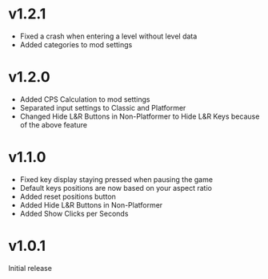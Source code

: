 # v1.2.1

- Fixed a crash when entering a level without level data
- Added categories to mod settings

# v1.2.0

- Added <cy>CPS Calculation</c> to mod settings
- Separated input settings to Classic and Platformer
- Changed <cy>Hide L&R Buttons in Non-Platformer</c> to <cy>Hide L&R Keys</c> because of the above feature

# v1.1.0

- Fixed key display staying pressed when pausing the game
- Default keys positions are now based on your aspect ratio
- Added reset positions button
- Added <cy>Hide L&R Buttons in Non-Platformer</c>
- Added <cy>Show Clicks per Seconds</c>

# v1.0.1

Initial release